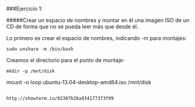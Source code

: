 ###Ejercicio 1:

#####Crear un espacio de nombres y montar en él una imagen ISO de un CD de forma que no se pueda leer más que desde él.

Lo primero es crear el espacio de nombres, indicando -m para montajes:

~~~
sudo unshare -m /bin/bash
~~~

Creamos el directorio para el punto de montaje:
~~~
mkdir -p /mnt/disk

~~~
mount -o loop ubuntu-13.04-desktop-amd64.iso /mnt/disk
~~~

http://showterm.io/02307b2ba934177373f99
